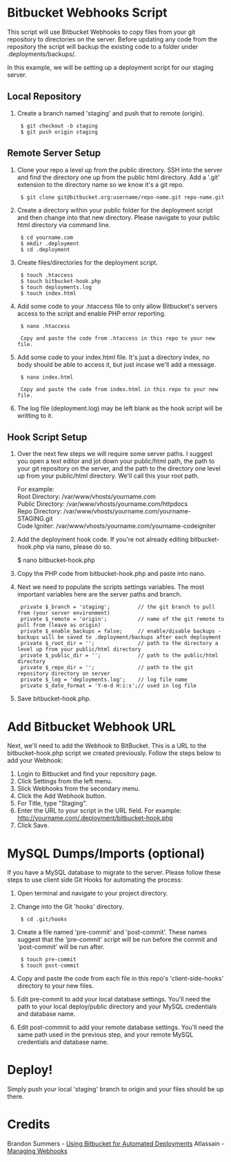 # Bitbucket Webhooks Script

This script will use Bitbucket Webhooks to copy files from your git repository to directories on the server. Before updating any code from the repository the script will backup the existing code to a folder under .deployments/backups/.

In this example, we will be setting up a deployment script for our staging server.

## Local Repository

1. Create a branch named 'staging' and push that to remote (origin).

        $ git checkout -b staging
        $ git push origin staging

## Remote Server Setup

1. Clone your repo a level up from the public directory. SSH into the server and find the directory one up from the public html directory. Add a '.git' extension to the directory name so we know it's a git repo.

        $ git clone git@bitbucket.org:username/repo-name.git repo-name.git

2. Create a directory within your public folder for the deployment script and then change into that new directory. Please navigate to your public html directory via command line.

        $ cd yourname.com
        $ mkdir .deployment
        $ cd .deployment

3. Create files/directories for the deployment script.

        $ touch .htaccess
        $ touch bitbucket-hook.php
        $ touch deployments.log
        $ touch index.html

4. Add some code to your .htaccess file to only allow Bitbucket's servers access to the script and enable PHP error reporting.

        $ nano .htaccess

        Copy and paste the code from .htaccess in this repo to your new file.


5. Add some code to your index.html file. It's just a directory index, no body should be able to access it, but just incase we'll add a message.

        $ nano index.html

        Copy and paste the code from index.html in this repo to your new file.

6. The log file (deployment.log) may be left blank as the hook script will be writting to it.

## Hook Script Setup

1. Over the next few steps we will require some server paths. I suggest you open a text editor and jot down your public/html path, the path to your git repository on the server, and the path to the directory one level up from your public/html directory. We'll call this your root path.

	For example:  
	Root Directory: /var/www/vhosts/yourname.com  
	Public Directory: /var/www/vhosts/yourname.com/httpdocs  
	Repo Directory: /var/www/vhosts/yourname.com/yourname-STAGING.git  
        Code Igniter: /var/www/vhosts/yourname.com/yourname-codeigniter  

2. Add the deployment hook code. If you're not already editing bitbucket-hook.php via nano, please do so.

	$ nano bitbucket-hook.php

3. Copy the PHP code from bitbucket-hook.php and paste into nano.

4. Next we need to populate the scripts settings variables. The most important variables here are the server paths and branch.

        private $_branch = 'staging';         // the git branch to pull from (your server environment)
        private $_remote = 'origin';          // name of the git remote to pull from (leave as origin)
        private $_enable_backups = false;     // enable/disable backups - backups will be saved to .deployment/backups after each deployment
        private $_root_dir = '';              // path to the directory a level up from your public/html directory
        private $_public_dir = '';            // path to the public/html directory
        private $_repo_dir = '';              // path to the git repository directory on server
        private $_log = 'deployments.log';    // log file name
        private $_date_format = 'Y-m-d H:i:s';// used in log file

5. Save bitbucket-hook.php.

# Add Bitbucket Webhook URL

Next, we'll need to add the Webhook to BitBucket. This is a URL to the bitbucket-hook.php script we created previously. Follow the steps below to add your Webhook:

1. Login to Bitbucket and find your repository page.
2. Click Settings from the left menu.
3. Slick Webhooks from the secondary menu.
4. Click the Add Webhook button.
5. For Title, type "Staging".
6. Enter the URL to your script in the URL field. For example: http://yourname.com/.deployment/bitbucket-hook.php
7. Click Save.

# MySQL Dumps/Imports (optional)

If you have a MySQL database to migrate to the server. Please follow these steps to use client side Git Hooks for automating the process:

1. Open terminal and navigate to your project directory.
2. Change into the Git 'hooks' directory.
        
        $ cd .git/hooks

3. Create a file named 'pre-commit' and 'post-commit'. These names suggest that the 'pre-commit' script will be run before the commit and 'post-commit' will be run after.

        $ touch pre-commit
        $ touch post-commit

4. Copy and paste the code from each file in this repo's 'client-side-hooks' directory to your new files.
5. Edit pre-commit to add your local database settings. You'll need the path to your local deploy/public directory and your MySQL credentials and database name.
6. Edit post-commnit to add your remote database settings. You'll need the same path used in the previous step, and your remote MySQL credentials and database name.





# Deploy!

Simply push your local 'staging' branch to origin and your files should be up there.

# Credits

Brandon Summers - [Using Bitbucket for Automated Deployments](http://brandonsummers.name/blog/2012/02/10/using-bitbucket-for-automated-deployments/)
Atlassain - [Managing Webhooks](https://confluence.atlassian.com/bitbucket/manage-webhooks-735643732.html)




































